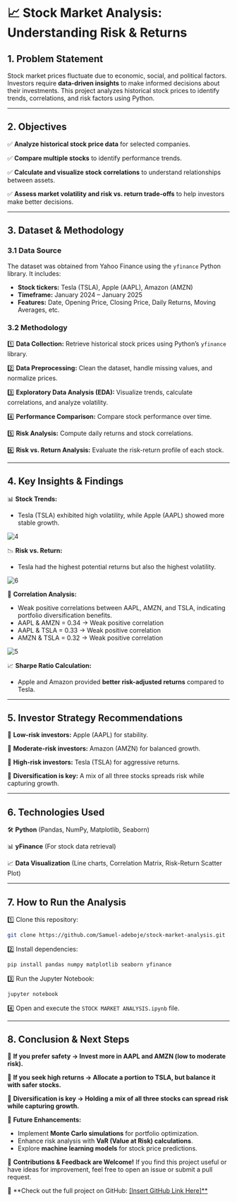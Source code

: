 # 📈 Stock Market Analysis: Understanding Risk & Returns

## **1. Problem Statement**
Stock market prices fluctuate due to economic, social, and political factors. Investors require **data-driven insights** to make informed decisions about their investments. This project analyzes historical stock prices to identify trends, correlations, and risk factors using Python.

---

## **2. Objectives**
✅ **Analyze historical stock price data** for selected companies.

✅ **Compare multiple stocks** to identify performance trends.

✅ **Calculate and visualize stock correlations** to understand relationships between assets.

✅ **Assess market volatility and risk vs. return trade-offs** to help investors make better decisions.

---

## **3. Dataset & Methodology**
### **3.1 Data Source**
The dataset was obtained from Yahoo Finance using the `yfinance` Python library. It includes:
- **Stock tickers:** Tesla (TSLA), Apple (AAPL), Amazon (AMZN)
- **Timeframe:** January 2024 – January 2025
- **Features:** Date, Opening Price, Closing Price, Daily Returns, Moving Averages, etc.

### **3.2 Methodology**
1️⃣ **Data Collection:** Retrieve historical stock prices using Python’s `yfinance` library.

2️⃣ **Data Preprocessing:** Clean the dataset, handle missing values, and normalize prices.

3️⃣ **Exploratory Data Analysis (EDA):** Visualize trends, calculate correlations, and analyze volatility.

4️⃣ **Performance Comparison:** Compare stock performance over time.

5️⃣ **Risk Analysis:** Compute daily returns and stock correlations.

6️⃣ **Risk vs. Return Analysis:** Evaluate the risk-return profile of each stock.

---

## **4. Key Insights & Findings**
📊 **Stock Trends:**
- Tesla (TSLA) exhibited high volatility, while Apple (AAPL) showed more stable growth.
 
![4](https://github.com/user-attachments/assets/7e7f1c17-5283-433e-bfc2-fb80740aca1c)


📉 **Risk vs. Return:**
- Tesla had the highest potential returns but also the highest volatility.

![6](https://github.com/user-attachments/assets/b2597317-48af-48a0-a7cd-3c956c278682)


🔄 **Correlation Analysis:**
- Weak positive correlations between AAPL, AMZN, and TSLA, indicating portfolio diversification benefits.
- AAPL & AMZN = 0.34 → Weak positive correlation
- AAPL & TSLA = 0.33 → Weak positive correlation
- AMZN & TSLA = 0.32 → Weak positive correlation

 
![5](https://github.com/user-attachments/assets/ca5cfef4-7bde-461e-8bd1-30b5bcabfda7)


📈 **Sharpe Ratio Calculation:**
- Apple and Amazon provided **better risk-adjusted returns** compared to Tesla.

---

## **5. Investor Strategy Recommendations**
🔹 **Low-risk investors:** Apple (AAPL) for stability.

🔹 **Moderate-risk investors:** Amazon (AMZN) for balanced growth.

🔹 **High-risk investors:** Tesla (TSLA) for aggressive returns.

🔹 **Diversification is key:** A mix of all three stocks spreads risk while capturing growth.

---

## **6. Technologies Used**
🛠 **Python** (Pandas, NumPy, Matplotlib, Seaborn)

📊 **yFinance** (For stock data retrieval)

📈 **Data Visualization** (Line charts, Correlation Matrix, Risk-Return Scatter Plot)

---

## **7. How to Run the Analysis**
1️⃣ Clone this repository:
```bash
git clone https://github.com/Samuel-adeboje/stock-market-analysis.git
```

2️⃣ Install dependencies:
```bash
pip install pandas numpy matplotlib seaborn yfinance
```

3️⃣ Run the Jupyter Notebook:
```bash
jupyter notebook
```

4️⃣ Open and execute the `STOCK MARKET ANALYSIS.ipynb` file.

---

## **8. Conclusion & Next Steps**
🔹 **If you prefer safety → Invest more in AAPL and AMZN (low to moderate risk).**

🔹 **If you seek high returns → Allocate a portion to TSLA, but balance it with safer stocks.**

🔹 **Diversification is key → Holding a mix of all three stocks can spread risk while capturing growth.**

🚀 **Future Enhancements:**
- Implement **Monte Carlo simulations** for portfolio optimization.
- Enhance risk analysis with **VaR (Value at Risk) calculations**.
- Explore **machine learning models** for stock price predictions.

📌 **Contributions & Feedback are Welcome!** If you find this project useful or have ideas for improvement, feel free to open an issue or submit a pull request.

🔗 **Check out the full project on GitHub: [[Insert GitHub Link Here]**](https://github.com/Samuel-adeboje/Stock-Market-Analysis/blob/main/Stock%20Market%20Analysis%20Report.pdf)

